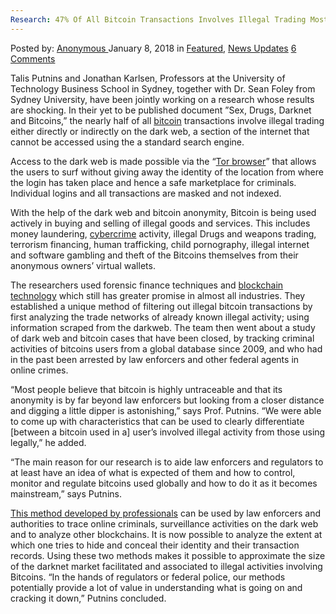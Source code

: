 ```yaml
---
Research: 47% Of All Bitcoin Transactions Involves Illegal Trading Mostly On ‘Darkweb’
---
```

<article class="post-listing post-24330 post type-post status-publish format-standard has-post-thumbnail hentry category-deepdot-news category-news-updates tag-6227 tag-australian tag-bitcoin tag-darkweb tag-illegal tag-involves tag-reports tag-research tag-trading tag-transactions">
<div class="post-inner">
<p class="post-meta">
<span>Posted by: <a href="https://www.deepdotweb.com/author/anony/" title="">Anonymous </a></span>
<span>January 8, 2018</span>
<span>in <a href="https://www.deepdotweb.com/category/deepdot-news/" rel="category tag">Featured</a>, <a href="https://www.deepdotweb.com/category/news-updates/" rel="category tag">News Updates</a></span>
<span><a href="https://www.deepdotweb.com/2018/01/08/research-47-bitcoin-transactions-involves-illegal-trading-mostly-darkweb/#comments">6 Comments</a></span>
</p>
<div class="clear"></div>
<div class="entry">
<p>Talis Putnins and Jonathan Karlsen, Professors at the University of Technology Business School in Sydney, together with Dr. Sean Foley from Sydney University, have been jointly working on a research whose results are shocking. In their yet to be published document ”Sex, Drugs, Darknet and Bitcoins,” the nearly half of all <a href="https://www.deepdotweb.com/2017/12/17/bitcoin-news-roundup-17-12-17/">bitcoin</a> transactions involve illegal trading either directly or indirectly on the dark web, a section of the internet that cannot be accessed using the a standard search engine.</p>
<p>Access to the dark web is made possible via the “<a href="https://www.deepdotweb.com/2017/12/20/an-overview-of-sniper-attacks-against-the-tor-network/">Tor browser</a>” that allows the users to surf without giving away the identity of the location from where the login has taken place and hence a safe marketplace for criminals. Individual logins and all transactions are masked and not indexed.</p>
<p>With the help of the dark web and bitcoin anonymity, Bitcoin is being used actively in buying and selling of illegal goods and services. This includes money laundering, <a href="https://www.deepdotweb.com/2017/12/18/18-12-17-dark-web-cybercrime-roundup/">cybercrime</a> activity, illegal Drugs and weapons trading, terrorism financing, human trafficking, child pornography, illegal internet and software gambling and theft of the Bitcoins themselves from their anonymous owners’ virtual wallets.</p>
<p>The researchers used forensic finance techniques and <a href="https://www.deepdotweb.com/2017/12/20/utilizing-blockchain-technology-combat-global-software-piracy/">blockchain technology</a> which still has greater promise in almost all industries. They established a unique method of filtering out illegal bitcoin transactions by first analyzing the trade networks of already known illegal activity; using information scraped from the darkweb. The team then went about a study of dark web and bitcoin cases that have been closed, by tracking criminal activities of bitcoins users from a global database since 2009, and who had in the past been arrested by law enforcers and other federal agents in online crimes.</p>
<p>“Most people believe that bitcoin is highly untraceable and that its anonymity is by far beyond law enforcers but looking from a closer distance and digging a little dipper is astonishing,” says Prof. Putnins. “We were able to come up with characteristics that can be used to clearly differentiate [between a bitcoin used in a] user’s involved illegal activity from those using legally,” he added.</p>
<p>“The main reason for our research is to aide law enforcers and regulators to at least have an idea of what is expected of them and how to control, monitor and regulate bitcoins used globally and how to do it as it becomes mainstream,” says Putnins.</p>
<p><a href="https://www.businessinsider.com.au/australian-researchers-used-the-dark-web-to-track-the-illegal-use-of-bitcoins-2017-12.">This method developed by professionals</a> can be used by law enforcers and authorities to trace online criminals, surveillance activities on the dark web and to analyze other blockchains. It is now possible to analyze the extent at which one tries to hide and conceal their identity and their transaction records. Using these two methods makes it possible to approximate the size of the darknet market facilitated and associated to illegal activities involving Bitcoins. “In the hands of regulators or federal police, our methods potentially provide a lot of value in understanding what is going on and cracking it down,” Putnins concluded.</p>
</div>
<span style="display:none"><a href="https://www.deepdotweb.com/tag/47/" rel="tag">47</a> <a href="https://www.deepdotweb.com/tag/australian/" rel="tag">australian</a> <a href="https://www.deepdotweb.com/tag/bitcoin/" rel="tag">bitcoin</a> <a href="https://www.deepdotweb.com/tag/darkweb/" rel="tag">darkweb</a> <a href="https://www.deepdotweb.com/tag/illegal/" rel="tag">illegal</a> <a href="https://www.deepdotweb.com/tag/involves/" rel="tag">involves</a> <a href="https://www.deepdotweb.com/tag/reports/" rel="tag">reports</a> <a href="https://www.deepdotweb.com/tag/research/" rel="tag">research</a> <a href="https://www.deepdotweb.com/tag/trading/" rel="tag">trading</a> <a href="https://www.deepdotweb.com/tag/transactions/" rel="tag">transactions</a></span> <span style="display:none" class="updated">2018-01-08</span>
<div style="display:none" class="vcard author" itemprop="author" itemscope itemtype="http://schema.org/Person"><strong class="fn" itemprop="name"><a href="https://www.deepdotweb.com/author/anony/" title="Posts by Anonymous" rel="author">Anonymous</a></strong></div>
</div>
</article>


